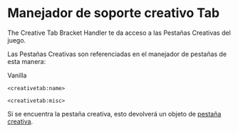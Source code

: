 # Manejador de soporte creativo Tab

The Creative Tab Bracket Handler te da acceso a las Pestañas Creativas del juego.

Las Pestañas Creativas son referenciadas en el manejador de pestañas de esta manera:

Vanilla

```zenscript
<creativetab:name>

<creativetab:misc>
```

Si se encuentra la pestaña creativa, esto devolverá un objeto de [pestaña creativa](/Mods/ContentTweaker/Vanilla/Creatable_Content/Creative_Tab/).